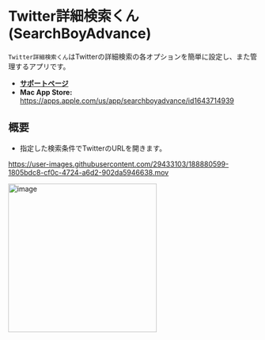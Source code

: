 Twitter詳細検索くん (SearchBoyAdvance)
==========================

`Twitter詳細検索くん`はTwitterの詳細検索の各オプションを簡単に設定し、また管理するアプリです。

- __[サポートページ](https://github.com/pommdau/search-boy-advance.github.io/blob/main/support-page/support-page-ja.md)__ 
- __Mac App Store:__ https://apps.apple.com/us/app/searchboyadvance/id1643714939

概要
--------------------------
- 指定した検索条件でTwitterのURLを開きます。

https://user-images.githubusercontent.com/29433103/188880599-1805bdc8-cf0c-4724-a6d2-902da5946638.mov

<img width="300" alt="image" src="https://i.imgur.com/hvKwp2B.jpg">
